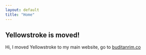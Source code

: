 ```yaml
---
layout: default
title: "Home"
---
```


## Yellowstroke is moved!
Hi, I moved Yellowstroke to my main website, go to [buditanrim.co][site]

[site]: https://buditanrim.co
